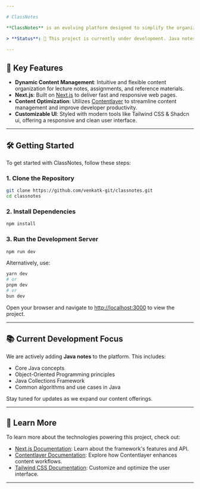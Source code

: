 ```yaml
---

# ClassNotes

**ClassNotes** is an evolving platform designed to simplify the organization and accessibility of academic resources. It leverages modern web technologies to create a seamless user experience for managing, sharing, and interacting with class materials. 🚀

> **Status**: 🚧 This project is currently under development. Java notes are actively being added, with more topics and features to follow. Feedback are welcome as we work to refine and expand its capabilities.

---
```


## 🌟 Key Features

- **Dynamic Content Management**: Intuitive and flexible content organization for lecture notes, assignments, and reference materials.
- **Next.js**: Built on [Next.js](https://nextjs.org/) to deliver fast and responsive web pages.
- **Content Optimization**: Utilizes [Contentlayer](https://www.contentlayer.dev/) to streamline content management and improve developer productivity.
- **Customizable UI**: Styled with modern tools like Tailwind CSS & Shadcn ui, offering a responsive and clean user interface.

---

## 🛠️ Getting Started

To get started with ClassNotes, follow these steps:

### 1. Clone the Repository

```bash
git clone https://github.com/venkatk-git/classnotes.git
cd classnotes
```

### 2. Install Dependencies

```bash
npm install
```

### 3. Run the Development Server

```bash
npm run dev
```

Alternatively, use:

```bash
yarn dev
# or
pnpm dev
# or
bun dev
```

Open your browser and navigate to [http://localhost:3000](http://localhost:3000) to view the project.

---

## 📚 Current Development Focus

We are actively adding **Java notes** to the platform. This includes:

- Core Java concepts
- Object-Oriented Programming principles
- Java Collections Framework
- Common algorithms and use cases in Java

Stay tuned for updates as we expand our content offerings.

---

## 📖 Learn More

To learn more about the technologies powering this project, check out:

- [Next.js Documentation](https://nextjs.org/docs): Learn about the framework's features and API.
- [Contentlayer Documentation](https://www.contentlayer.dev/): Explore how Contentlayer enhances content workflows.
- [Tailwind CSS Documentation](https://tailwindcss.com/docs): Customize and optimize the user interface.

---
<!-- 

## 🤝 Contributions

Contributions are welcome! Here's how you can help:

1. Fork the repository.
2. Create a new branch for your feature or bug fix.
3. Submit a pull request describing your changes.

We adhere to a [Contributor Covenant Code of Conduct](https://www.contributor-covenant.org/) to ensure a welcoming environment for everyone.

---

## 📜 License

This repository is licensed under the [MIT License](LICENSE).

For questions or feedback, please feel free to create an issue or contact the maintainers.

---  

-->

